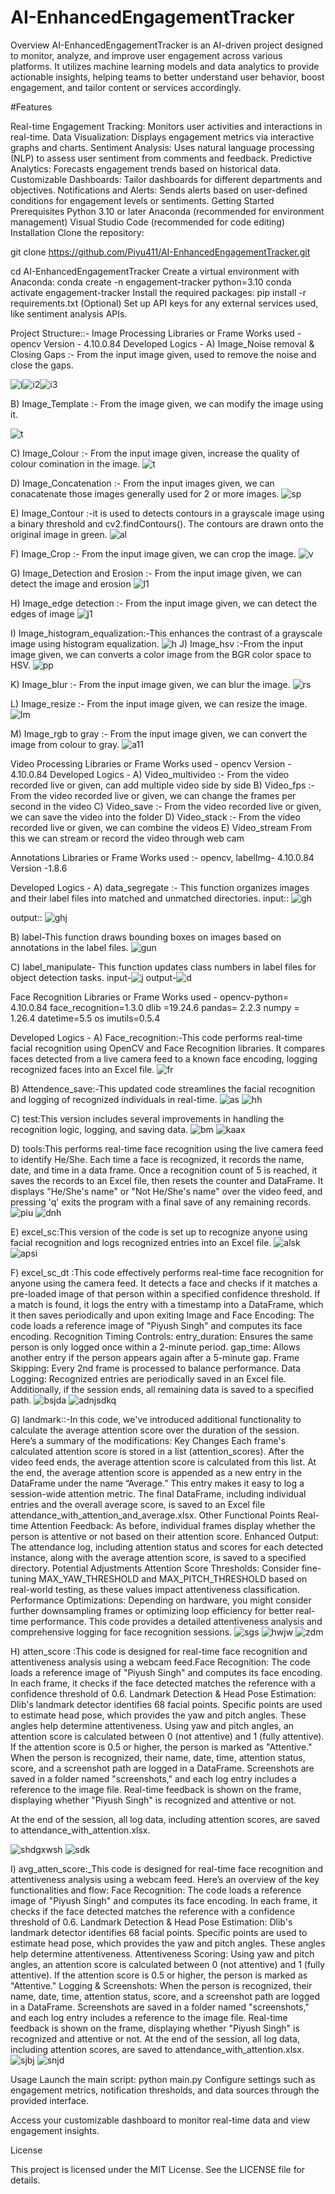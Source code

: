 # AI-EnhancedEngagementTracker
Overview
AI-EnhancedEngagementTracker is an AI-driven project designed to monitor, analyze, and improve user engagement across various platforms. It utilizes machine learning models and data analytics to provide actionable insights, helping teams to better understand user behavior, boost engagement, and tailor content or services accordingly.

#Features

Real-time Engagement Tracking: Monitors user activities and interactions in real-time.
Data Visualization: Displays engagement metrics via interactive graphs and charts.
Sentiment Analysis: Uses natural language processing (NLP) to assess user sentiment from comments and feedback.
Predictive Analytics: Forecasts engagement trends based on historical data.
Customizable Dashboards: Tailor dashboards for different departments and objectives.
Notifications and Alerts: Sends alerts based on user-defined conditions for engagement levels or sentiments.
Getting Started
Prerequisites
Python 3.10 or later
Anaconda (recommended for environment management)
Visual Studio Code (recommended for code editing)
Installation
Clone the repository:

git clone https://github.com/Piyu411/AI-EnhancedEngagementTracker.git

cd AI-EnhancedEngagementTracker
Create a virtual environment with Anaconda:
conda create -n engagement-tracker python=3.10
conda activate engagement-tracker
Install the required packages:
pip install -r requirements.txt
(Optional) Set up API keys for any external services used, like sentiment analysis APIs.


Project Structure::-
Image Processing Libraries or Frame Works used - opencv Version - 4.10.0.84 Developed Logics -
A) Image_Noise removal & Closing Gaps :- From the input image given, used to remove the noise and close the gaps.

![i](https://github.com/user-attachments/assets/c678c6f1-b3f8-401e-b1fd-da2f5e79a4fb)![i2](https://github.com/user-attachments/assets/3ba2e7a8-8ad1-45c7-a3a2-5d7e89f1a5d3)![i3](https://github.com/user-attachments/assets/53c67a48-ab6c-48e9-a35d-8d59a3187475)

B) Image_Template :- From the image given, we can modify the image using it.

![t](https://github.com/user-attachments/assets/c92d20ca-3735-4837-8a69-5378b0139d09)

C) Image_Colour :- From the input image given, increase the quality of colour comination in the image.
![t](https://github.com/user-attachments/assets/4b172b25-94c0-4e76-99f2-23854ef57e98)

D) Image_Concatenation :- From the input images given, we can conacatenate those images generally used for 2 or more images.
![sp](https://github.com/user-attachments/assets/30b9aedb-6503-459d-b612-74dd10b95cf8)

E) Image_Contour :-it is used to detects contours in a grayscale image using a binary threshold and cv2.findContours(). The contours are drawn onto the original image in green.
![al](https://github.com/user-attachments/assets/8cdc87e7-e838-43a1-abc8-e10c5b17f7f2)

F) Image_Crop :- From the input image given, we can crop the image. 
![v](https://github.com/user-attachments/assets/63de225c-9d0a-45b0-a9dd-6c0284d06ea1)

G) Image_Detection and Erosion :- From the input image given, we can detect the image and erosion
![l1](https://github.com/user-attachments/assets/f1cd8bf1-9a6f-41dd-ab7b-b2ee1d8f3a0b)

H) Image_edge detection :- From the input image given, we can detect the edges of image
![j1](https://github.com/user-attachments/assets/63679669-3b49-4b63-8b4d-e8b21bd9dce5)

I) Image_histogram_equalization:-This enhances the contrast of a grayscale image using histogram equalization.
![h](https://github.com/user-attachments/assets/7e3d33ce-72ba-4b57-b20d-d0567e4220e0)
J) Image_hsv :-From the input image given, we can converts a color image from the BGR color space to HSV.
![pp](https://github.com/user-attachments/assets/a76532a5-672b-418e-86f2-fdee0d55d31a)

K)  Image_blur :- From the input image given, we can blur the image.
![rs](https://github.com/user-attachments/assets/ec31566b-0f03-4a20-a9df-f8c101e10c2d)

L) Image_resize :- From the input image given, we can resize the image.
![lm](https://github.com/user-attachments/assets/a6a6e65a-d1c1-4b25-a837-eee1dfdca4db)

M) Image_rgb to gray :- From the input image given, we can convert the image from colour to gray.
![a11](https://github.com/user-attachments/assets/d9f1f83f-72e9-402c-a015-8ebb1393785f)



Video Processing Libraries or Frame Works used - opencv Version - 4.10.0.84 Developed Logics - 
A) Video_multivideo :- From the video recorded live or given, can add multiple video side by side 
B) Video_fps :- From the video recorded live or given, we can change the frames per second in the video 
C) Video_save :- From the video recorded live or given, we can save the video into the folder 
D) Video_stack :- From the video recorded live or given, we can combine the videos 
E) Video_stream From this we can stream or record the video through web cam
 
Annotations Libraries or Frame Works used :-
opencv, labelImg- 4.10.0.84
Version -1.8.6 

Developed Logics - 
A) data_segregate :- This function organizes images and their label files into matched and unmatched directories.
input::
![gh](https://github.com/user-attachments/assets/4f78268f-82fa-4f47-a151-14e9d675c1dc)

output::
![ghj](https://github.com/user-attachments/assets/49494ce7-7081-460d-98d6-cf07dcc8e47d)


B) label-This function draws bounding boxes on images based on annotations in the label files.
![gun](https://github.com/user-attachments/assets/f2615c4d-5cbd-4249-947b-f9e990768881)

C) label_manipulate- This function updates class numbers in label files for object detection tasks.
input-![j](https://github.com/user-attachments/assets/98d02966-306a-4ad0-9716-f84ea8a0ff0f)
output-![d](https://github.com/user-attachments/assets/756ca73d-31d3-43e7-89d4-0a3cb05f5de0)



Face Recognition Libraries or Frame Works used - 
opencv-python= 4.10.0.84
face_recognition=1.3.0
dlib =19.24.6
pandas= 2.2.3
numpy = 1.26.4
datetime=5.5
os
imutils=0.5.4

Developed Logics - 
A) Face_recognition:-This code performs real-time facial recognition using OpenCV and Face Recognition libraries. It compares faces detected from a live camera feed to a known face encoding, logging recognized faces into an Excel file.
![fr](https://github.com/user-attachments/assets/77dc7c0b-f6ae-41ae-8478-dc0fa61edb04)

B) Attendence_save:-This updated code streamlines the facial recognition and logging of recognized individuals in real-time.
![as](https://github.com/user-attachments/assets/8edeb2be-cbec-4b3e-babf-eef14e2c1521)
![hh](https://github.com/user-attachments/assets/7310099c-cbd1-4bad-a3bf-c4cf096f7291)


C) test:This version includes several improvements in handling the recognition logic, logging, and saving data.
![bm](https://github.com/user-attachments/assets/e6979737-ded9-480d-91d7-271daae85d87)
![kaax](https://github.com/user-attachments/assets/6fa401ea-a355-430c-b74c-4157addc5223)

D) tools:This performs real-time face recognition using the live camera feed to identify He/She. Each time a face is recognized, it records the name, date, and time in a data frame. Once a recognition count of 5 is reached, it saves the records to an Excel file, then resets the counter and DataFrame. It displays "He/She's name" or "Not He/She's name" over the video feed, and pressing 'q' exits the program with a final save of any remaining records.
![piu](https://github.com/user-attachments/assets/aaae6ed0-8ca6-421f-8a1b-e25f691158f4)
![dnh](https://github.com/user-attachments/assets/824222d8-44e5-437b-baf2-e8e222495358)



E) excel_sc:This version of the code is set up to recognize anyone using facial recognition and logs recognized entries into an Excel file.
![alsk](https://github.com/user-attachments/assets/f97819e5-8d4a-45c5-9d37-e7d55a4ec008)
![apsi](https://github.com/user-attachments/assets/7f0138fa-dbe6-4b40-9a4e-fc2fc845ea79)

F) excel_sc_dt :This code effectively performs real-time face recognition for anyone using the camera feed. It detects a face and checks if it matches a pre-loaded image of that person within a specified confidence threshold. If a match is found, it logs the entry with a timestamp into a DataFrame, which it then saves periodically and upon exiting
Image and Face Encoding: The code loads a reference image of "Piyush Singh" and computes its face encoding.
Recognition Timing Controls:
entry_duration: Ensures the same person is only logged once within a 2-minute period.
gap_time: Allows another entry if the person appears again after a 5-minute gap.
Frame Skipping: Every 2nd frame is processed to balance performance.
Data Logging: Recognized entries are periodically saved in an Excel file. Additionally, if the session ends, all remaining data is saved to a specified path.
![bsjda](https://github.com/user-attachments/assets/8b7fc388-7085-410d-8df8-60b9bd823d18)
![adnjsdkq](https://github.com/user-attachments/assets/041c4f59-c078-49c7-a7c1-5181eb0a619e)


G) landmark::-In this code, we've introduced additional functionality to calculate the average attention score over the duration of the session. Here’s a summary of the modifications:
Key Changes
Each frame's calculated attention score is stored in a list (attention_scores). After the video feed ends, the average attention score is calculated from this list.
At the end, the average attention score is appended as a new entry in the DataFrame under the name “Average.” This entry makes it easy to log a session-wide attention metric.
The final DataFrame, including individual entries and the overall average score, is saved to an Excel file attendance_with_attention_and_average.xlsx.
Other Functional Points
Real-time Attention Feedback: As before, individual frames display whether the person is attentive or not based on their attention score.
Enhanced Output: The attendance log, including attention status and scores for each detected instance, along with the average attention score, is saved to a specified directory.
Potential Adjustments
Attention Score Thresholds: Consider fine-tuning MAX_YAW_THRESHOLD and MAX_PITCH_THRESHOLD based on real-world testing, as these values impact attentiveness classification.
Performance Optimizations: Depending on hardware, you might consider further downsampling frames or optimizing loop efficiency for better real-time performance.
This code provides a detailed attentiveness analysis and comprehensive logging for face recognition sessions.
![sgs](https://github.com/user-attachments/assets/15bf1c82-5ba8-4dca-a085-af19e1cb3412)
![hwjw](https://github.com/user-attachments/assets/7df6c58f-a2fa-4955-9570-459b3868bcca)
![zdm](https://github.com/user-attachments/assets/72b74d9e-8af0-4130-810b-ae1860a49457)


H) atten_score :This code is designed for real-time face recognition and attentiveness analysis using a webcam feed.Face Recognition: The code loads a reference image of "Piyush Singh" and computes its face encoding. In each frame, it checks if the face detected matches the reference with a confidence threshold of 0.6.
Landmark Detection & Head Pose Estimation:
Dlib's landmark detector identifies 68 facial points. Specific points are used to estimate head pose, which provides the yaw and pitch angles. These angles help determine attentiveness.
Using yaw and pitch angles, an attention score is calculated between 0 (not attentive) and 1 (fully attentive). If the attention score is 0.5 or higher, the person is marked as "Attentive."
When the person is recognized, their name, date, time, attention status, score, and a screenshot path are logged in a DataFrame.
Screenshots are saved in a folder named "screenshots," and each log entry includes a reference to the image file.
Real-time feedback is shown on the frame, displaying whether "Piyush Singh" is recognized and attentive or not.

At the end of the session, all log data, including attention scores, are saved to attendance_with_attention.xlsx.

![shdgxwsh](https://github.com/user-attachments/assets/722f1f09-fd2e-4cc1-b3ec-353d24ec2406)
![sdk](https://github.com/user-attachments/assets/cc920e50-31f0-4aa3-868c-39afdeb84621)


I) avg_atten_score:_This code is designed for real-time face recognition and attentiveness analysis using a webcam feed. Here’s an overview of the key functionalities and flow:
Face Recognition: The code loads a reference image of "Piyush Singh" and computes its face encoding. In each frame, it checks if the face detected matches the reference with a confidence threshold of 0.6.
Landmark Detection & Head Pose Estimation:
Dlib's landmark detector identifies 68 facial points. Specific points are used to estimate head pose, which provides the yaw and pitch angles. These angles help determine attentiveness.
Attentiveness Scoring:
Using yaw and pitch angles, an attention score is calculated between 0 (not attentive) and 1 (fully attentive). If the attention score is 0.5 or higher, the person is marked as "Attentive."
Logging & Screenshots:
When the person is recognized, their name, date, time, attention status, score, and a screenshot path are logged in a DataFrame.
Screenshots are saved in a folder named "screenshots," and each log entry includes a reference to the image file.
Real-time feedback is shown on the frame, displaying whether "Piyush Singh" is recognized and attentive or not.
At the end of the session, all log data, including attention scores, are saved to attendance_with_attention.xlsx.
![sjbj](https://github.com/user-attachments/assets/5b74c38f-e71f-43a0-9fec-6522c7db2e5b)
![snjd](https://github.com/user-attachments/assets/efb6320d-a924-45ec-9d37-3006b70cecff)



Usage
Launch the main script:
python main.py
Configure settings such as engagement metrics, notification thresholds, and data sources through the provided interface.

Access your customizable dashboard to monitor real-time data and view engagement insights.

License

This project is licensed under the MIT License. See the LICENSE file for details.
